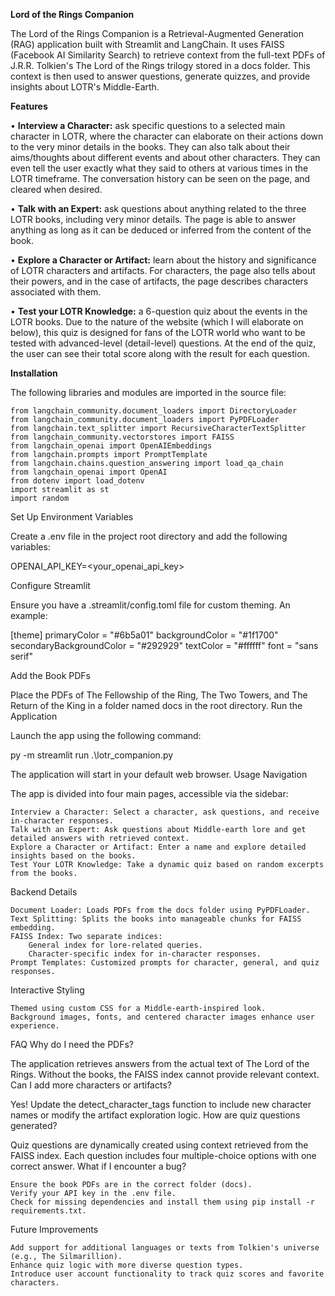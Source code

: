 **Lord of the Rings Companion**

The Lord of the Rings Companion is a Retrieval-Augmented Generation (RAG) application built with Streamlit and LangChain. It uses FAISS (Facebook AI Similarity Search) to retrieve context from the full-text PDFs of J.R.R. Tolkien's The Lord of the Rings trilogy stored in a docs folder. This context is then used to answer questions, generate quizzes, and provide insights about LOTR's Middle-Earth.

**Features**

•	**Interview a Character:** ask specific questions to a selected main character in LOTR, where the character can elaborate on their actions down to the very minor details in the books. They can also talk about their aims/thoughts about different events and about other characters. They can even tell the user exactly what they said to others at various times in the LOTR timeframe. The conversation history can be seen on the page, and cleared when desired.

•	**Talk with an Expert:** ask questions about anything related to the three LOTR books, including very minor details. The page is able to answer anything as long as it can be deduced or inferred from the content of the book.

•	**Explore a Character or Artifact:** learn about the history and significance of LOTR characters and artifacts. For characters, the page also tells about their powers, and in the case of artifacts, the page describes characters associated with them.

•	**Test your LOTR Knowledge:** a 6-question quiz about the events in the LOTR books. Due to the nature of the website (which I will elaborate on below), this quiz is designed for fans of the LOTR world who want to be tested with advanced-level (detail-level) questions. At the end of the quiz, the user can see their total score along with the result for each question.

**Installation**

The following libraries and modules are imported in the source file:

    from langchain_community.document_loaders import DirectoryLoader
    from langchain_community.document_loaders import PyPDFLoader
    from langchain.text_splitter import RecursiveCharacterTextSplitter
    from langchain_community.vectorstores import FAISS
    from langchain_openai import OpenAIEmbeddings
    from langchain.prompts import PromptTemplate
    from langchain.chains.question_answering import load_qa_chain       
    from langchain_openai import OpenAI
    from dotenv import load_dotenv
    import streamlit as st
    import random

Set Up Environment Variables

Create a .env file in the project root directory and add the following variables:

OPENAI_API_KEY=<your_openai_api_key>

Configure Streamlit

Ensure you have a .streamlit/config.toml file for custom theming. An example:

[theme]
primaryColor = "#6b5a01"
backgroundColor = "#1f1700"
secondaryBackgroundColor = "#292929"
textColor = "#ffffff"
font = "sans serif"

Add the Book PDFs

Place the PDFs of The Fellowship of the Ring, The Two Towers, and The Return of the King in a folder named docs in the root directory.
Run the Application

Launch the app using the following command:

py -m streamlit run .\lotr_companion.py

The application will start in your default web browser.
Usage
Navigation

The app is divided into four main pages, accessible via the sidebar:

    Interview a Character: Select a character, ask questions, and receive in-character responses.
    Talk with an Expert: Ask questions about Middle-earth lore and get detailed answers with retrieved context.
    Explore a Character or Artifact: Enter a name and explore detailed insights based on the books.
    Test Your LOTR Knowledge: Take a dynamic quiz based on random excerpts from the books.

Backend Details

    Document Loader: Loads PDFs from the docs folder using PyPDFLoader.
    Text Splitting: Splits the books into manageable chunks for FAISS embedding.
    FAISS Index: Two separate indices:
        General index for lore-related queries.
        Character-specific index for in-character responses.
    Prompt Templates: Customized prompts for character, general, and quiz responses.

Interactive Styling

    Themed using custom CSS for a Middle-earth-inspired look.
    Background images, fonts, and centered character images enhance user experience.

FAQ
Why do I need the PDFs?

The application retrieves answers from the actual text of The Lord of the Rings. Without the books, the FAISS index cannot provide relevant context.
Can I add more characters or artifacts?

Yes! Update the detect_character_tags function to include new character names or modify the artifact exploration logic.
How are quiz questions generated?

Quiz questions are dynamically created using context retrieved from the FAISS index. Each question includes four multiple-choice options with one correct answer.
What if I encounter a bug?

    Ensure the book PDFs are in the correct folder (docs).
    Verify your API key in the .env file.
    Check for missing dependencies and install them using pip install -r requirements.txt.

Future Improvements

    Add support for additional languages or texts from Tolkien's universe (e.g., The Silmarillion).
    Enhance quiz logic with more diverse question types.
    Introduce user account functionality to track quiz scores and favorite characters.
